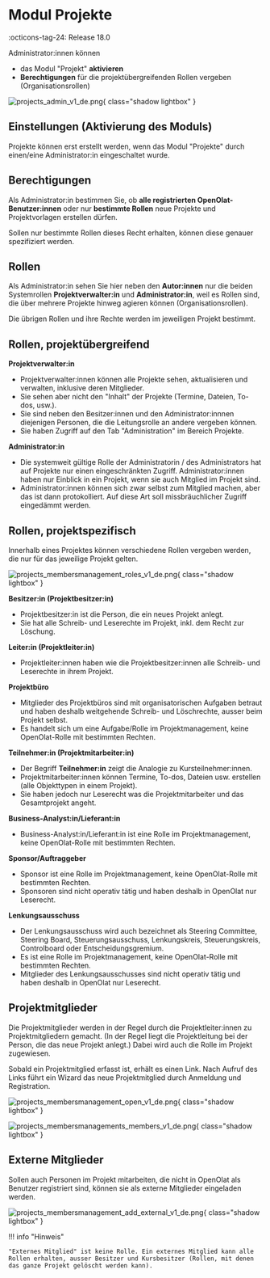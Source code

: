 # Modul Projekte

:octicons-tag-24: Release 18.0

Administrator:innen können

* das Modul "Projekt" **aktivieren**
* **Berechtigungen** für die projektübergreifenden Rollen vergeben (Organisationsrollen)

![projects_admin_v1_de.png](assets/projects_admin_v1_de.png){ class="shadow lightbox" }


## Einstellungen (Aktivierung des Moduls)

Projekte können erst erstellt werden, wenn das Modul "Projekte" durch einen/eine Administrator:in eingeschaltet wurde.

## Berechtigungen

Als Administrator:in bestimmen Sie, ob **alle registrierten OpenOlat-Benutzer:innen** oder nur **bestimmte Rollen** neue Projekte und Projektvorlagen erstellen dürfen. 

Sollen nur bestimmte Rollen dieses Recht erhalten, können diese genauer spezifiziert werden.

## Rollen

Als Administrator:in sehen Sie hier neben den **Autor:innen** nur die beiden Systemrollen **Projektverwalter:in** und **Administrator:in**, weil es Rollen sind, die über mehrere Projekte hinweg agieren können (Organisationsrollen).

Die übrigen Rollen und ihre Rechte werden im jeweiligen Projekt bestimmt.


## Rollen, projektübergreifend

**Projektverwalter:in**

* Projektverwalter:innen können alle Projekte sehen, aktualisieren und verwalten, inklusive deren Mitglieder. 
* Sie sehen aber nicht den "Inhalt" der Projekte (Termine, Dateien, To-dos, usw.). 
* Sie sind neben den Besitzer:innen und den Administrator:innnen diejenigen Personen, die die Leitungsrolle an andere vergeben können. 
* Sie haben Zugriff auf den Tab "Administration" im Bereich Projekte.

**Administrator:in**

* Die systemweit gültige Rolle der Administratorin / des Administrators hat auf Projekte nur einen eingeschränkten Zugriff. Administrator:innen haben nur Einblick in ein Projekt, wenn sie auch Mitglied im Projekt sind. 
* Administrator:innen können sich zwar selbst zum Mitglied machen, aber das ist dann protokolliert. Auf diese Art soll missbräuchlicher Zugriff eingedämmt werden.


## Rollen, projektspezifisch

Innerhalb eines Projektes können verschiedene Rollen vergeben werden, die nur für das jeweilige Projekt gelten.

![projects_membersmanagement_roles_v1_de.png](assets/projects_membersmanagement_roles_v1_de.png){ class="shadow lightbox" }

**Besitzer:in (Projektbesitzer:in)**

* Projektbesitzer:in ist die Person, die ein neues Projekt anlegt.
* Sie hat alle Schreib- und Leserechte im Projekt, inkl. dem Recht zur Löschung.

**Leiter:in (Projektleiter:in)**

* Projektleiter:innen haben wie die Projektbesitzer:innen alle Schreib- und Leserechte in ihrem Projekt.

**Projektbüro**

* Mitglieder des Projektbüros sind mit organisatorischen Aufgaben betraut und haben deshalb weitgehende Schreib- und Löschrechte, ausser beim Projekt selbst.
* Es handelt sich um eine Aufgabe/Rolle im Projektmanagement, keine OpenOlat-Rolle mit bestimmten Rechten.

**Teilnehmer:in (Projektmitarbeiter:in)**

* Der Begriff **Teilnehmer:in** zeigt die Analogie zu Kursteilnehmer:innen.
* Projektmitarbeiter:innen können Termine, To-dos, Dateien usw. erstellen (alle Objekttypen in einem Projekt).
* Sie haben jedoch nur Leserecht was die Projektmitarbeiter und das Gesamtprojekt angeht.

**Business-Analyst:in/Lieferant:in**

* Business-Analyst:in/Lieferant:in ist eine Rolle im Projektmanagement, keine OpenOlat-Rolle mit bestimmten Rechten.

**Sponsor/Auftraggeber**

* Sponsor ist eine Rolle im Projektmanagement, keine OpenOlat-Rolle mit bestimmten Rechten.
* Sponsoren sind nicht operativ tätig und haben deshalb in OpenOlat nur Leserecht.

**Lenkungsausschuss**

* Der Lenkungsausschuss wird auch bezeichnet als Steering Committee, Steering Board, Steuerungsausschuss, Lenkungskreis, Steuerungskreis, Controlboard oder Entscheidungsgremium.
* Es ist eine Rolle im Projektmanagement, keine OpenOlat-Rolle mit bestimmten Rechten.
* Mitglieder des Lenkungsausschusses sind nicht operativ tätig und haben deshalb in OpenOlat nur Leserecht.


## Projektmitglieder

Die Projektmitglieder werden in der Regel durch die Projektleiter:innen zu Projektmitgliedern gemacht. (In der Regel liegt die Projektleitung bei der Person, die das neue Projekt anlegt.) Dabei wird auch die Rolle im Projekt zugewiesen.

Sobald ein Projektmitglied erfasst ist, erhält es einen Link. Nach Aufruf des Links führt ein Wizard das neue Projektmitglied durch Anmeldung und Registration.

![projects_membersmanagement_open_v1_de.png](assets/projects_membersmanagement_open_v1_de.png){ class="shadow lightbox" }

![projects_membersmanagements_members_v1_de.png](assets/projects_membersmanagements_members_v1_de.png){ class="shadow lightbox" }


## Externe Mitglieder

Sollen auch Personen im Projekt mitarbeiten, die nicht in OpenOlat als Benutzer registriert sind, können sie als externe Mitglieder eingeladen werden.

![projects_membersmanagement_add_external_v1_de.png](assets/projects_membersmanagement_add_external_v1_de.png){ class="shadow lightbox" }



!!! info "Hinweis"

    "Externes Mitglied" ist keine Rolle. Ein externes Mitglied kann alle Rollen erhalten, ausser Besitzer und Kursbesitzer (Rollen, mit denen das ganze Projekt gelöscht werden kann). 
